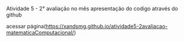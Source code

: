 Atividade 5 - 2° avaliação no mês 
apresentação do codigo através do github

acessar página(https://xandsmg.github.io/atividade5-2avaliacao-matematicaComputacional/)
